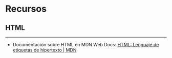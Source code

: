 # Recursos

## HTML
----------------------
- Documentación sobre HTML en MDN Web Docs: [HTML: Lenguaje de etiquetas de hipertexto | MDN](https://developer.mozilla.org/es/docs/Web/HTML)

